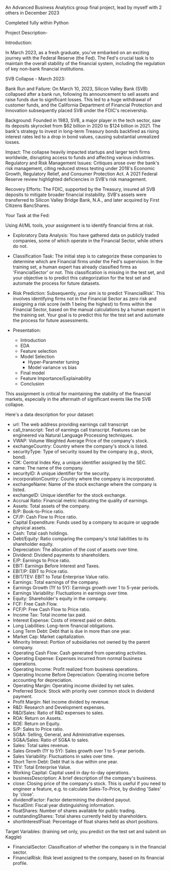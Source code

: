 An Advanced Business Analytics group final project, lead by myself with 2 others in December 2023

Completed fully within Python



Project Description-

Introduction:

In March 2023, as a fresh graduate, you've embarked on an exciting journey with the Federal Reserve (the Fed). The Fed's crucial task is to maintain the overall stability of the financial system, including the regulation of key non-bank financial institutions.

SVB Collapse - March 2023:

Bank Run and Failure: On March 10, 2023, Silicon Valley Bank (SVB) collapsed after a bank run, following its announcement to sell assets and raise funds due to significant losses. This led to a huge withdrawal of customer funds, and the California Department of Financial Protection and Innovation subsequently placed SVB under the FDIC's receivership.

Background: Founded in 1983, SVB, a major player in the tech sector, saw its deposits skyrocket from \$62 billion in 2020 to \$124 billion in 2021. The bank's strategy to invest in long-term Treasury bonds backfired as rising interest rates led to a drop in bond values, causing substantial unrealized losses.

Impact: The collapse heavily impacted startups and larger tech firms worldwide, disrupting access to funds and affecting various industries.
Regulatory and Risk Management Issues: Critiques arose over the bank's risk management, citing reduced stress testing under 2018's Economic Growth, Regulatory Relief, and Consumer Protection Act. A 2021 Federal Reserve review highlighted deficiencies in SVB's risk management.

Recovery Efforts: The FDIC, supported by the Treasury, insured all SVB deposits to mitigate broader financial instability. SVB's assets were transferred to Silicon Valley Bridge Bank, N.A., and later acquired by First Citizens BancShares.

Your Task at the Fed:

Using AI/ML tools, your assignment is to identify financial firms at risk.

* Exploratory Data Analysis: You have gathered data on publicly traded companies, some of which operate in the Financial Sector, while others do not.

* Classification Task: The initial step is to categorize these companies to determine which are Financial firms under the Fed's supervision. In the training set, a human expert has already classified firms as 'FinancialSector' or not. This classification is missing in the test set, and your objective is to predict this categorization for the test set and automate the process for future datasets.

* Risk Prediction: Subsequently, your aim is to predict 'FinancialRisk'. This involves identifying firms not in the Financial Sector as zero risk and assigning a risk score (with 1 being the highest) to firms within the Financial Sector, based on the manual calculations by a human expert in the training set. Your goal is to predict this for the test set and automate the process for future assessments.

* Presentation:
  * Introduction
  * EDA
  * Feature selection
  * Model Selection
    * Hyper-Parameter tuning
    * Model variance vs bias
  * Final model
  * Feature Importance/Explainability
  * Conclusion



This assignment is critical for maintaining the stability of the financial markets, especially in the aftermath of significant events like the SVB collapse.

Here's a data description for your dataset:

* url: The web address providing earnings call transcript
* call_transcript: Text of earnings call transcript. Features can be engineered via Natural Language Processing techniques.
* VWAP: Volume Weighted Average Price of the company's stock.
* exchangeCountry: Country where the company's stock is listed.
* securityType: Type of security issued by the company (e.g., stock, bond).
* CIK: Central Index Key, a unique identifier assigned by the SEC.
* name: The name of the company.
* securityID: A unique identifier for the security.
* incorporationCountry: Country where the company is incorporated.
* exchangeName: Name of the stock exchange where the company is listed.
* exchangeID: Unique identifier for the stock exchange.
* Accrual Ratio: Financial metric indicating the quality of earnings.
* Assets: Total assets of the company.
* B/P: Book-to-Price ratio.
* CF/P: Cash Flow to Price ratio.
* Capital Expenditure: Funds used by a company to acquire or upgrade physical assets.
* Cash: Total cash holdings.
* Debt/Equity: Ratio comparing the company's total liabilities to its shareholder equity.
* Depreciation: The allocation of the cost of assets over time.
* Dividend: Dividend payments to shareholders.
* E/P: Earnings to Price ratio.
* EBIT: Earnings Before Interest and Taxes.
* EBIT/P: EBIT to Price ratio.
* EBIT/TEV: EBIT to Total Enterprise Value ratio.
* Earnings: Total earnings of the company.
* Earnings Growth (1Y to 5Y): Earnings growth over 1 to 5-year periods.
* Earnings Variability: Fluctuations in earnings over time.
* Equity: Shareholder's equity in the company.
* FCF: Free Cash Flow.
* FCF/P: Free Cash Flow to Price ratio.
* Income Tax: Total income tax paid.
* Interest Expense: Costs of interest paid on debts.
* Long Liabilities: Long-term financial obligations.
* Long Term Debt: Debt that is due in more than one year.
* Market Cap: Market capitalization.
* Minority Interest: Portion of subsidiaries not owned by the parent company.
* Operating Cash Flow: Cash generated from operating activities.
* Operating Expense: Expenses incurred from normal business operations.
* Operating Income: Profit realized from business operations.
* Operating Income Before Depreciation: Operating income before accounting for depreciation.
* Operating Margin: Operating income divided by net sales.
* Preferred Stock: Stock with priority over common stock in dividend payment.
* Profit Margin: Net income divided by revenue.
* R&D: Research and Development expenses.
* R&D/Sales: Ratio of R&D expenses to sales.
* ROA: Return on Assets.
* ROE: Return on Equity.
* S/P: Sales to Price ratio.
* SG&A: Selling, General, and Administrative expenses.
* SG&A/Sales: Ratio of SG&A to sales.
* Sales: Total sales revenue.
* Sales Growth (1Y to 5Y): Sales growth over 1 to 5-year periods.
* Sales Variability: Fluctuations in sales over time.
* Short Term Debt: Debt that is due within one year.
* TEV: Total Enterprise Value.
* Working Capital: Capital used in day-to-day operations.
* businessDescription: A brief description of the company's business.
* close: Closing price of the company's stock. This is useful if you need to engineer a feature, e.g. to calculate Sales-To-Price, by dividing 'Sales' by 'close'.
* dividendFactor: Factor determining the dividend payout.
* fiscalDint: Fiscal year distinguishing information.
* floatShares: Number of shares available for public trading.
* outstandingShares: Total shares currently held by shareholders.
* shortInterestFloat: Percentage of float shares held as short positions.

Target Variables: (training set only, you predict on the test set and submit on Kaggle)

* FinancialSector: Classification of whether the company is in the financial sector.
* FinancialRisk: Risk level assigned to the company, based on its financial profile.
